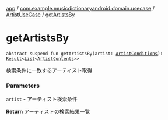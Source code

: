 [app](../../index.md) / [com.example.musicdictionaryandroid.domain.usecase](../index.md) / [ArtistUseCase](index.md) / [getArtistsBy](./get-artists-by.md)

# getArtistsBy

`abstract suspend fun getArtistsBy(artist: `[`ArtistConditions`](../../com.example.musicdictionaryandroid.domain.model.value/-artist-conditions/index.md)`): `[`Result`](../../com.example.musicdictionaryandroid.domain.model.value/-result/index.md)`<`[`List`](https://kotlinlang.org/api/latest/jvm/stdlib/kotlin.collections/-list/index.html)`<`[`ArtistContents`](../../com.example.musicdictionaryandroid.domain.model.entity/-artist-contents/index.md)`>>`

検索条件に一致するアーティスト取得

### Parameters

`artist` - アーティスト検索条件

**Return**
アーティストの検索結果一覧

